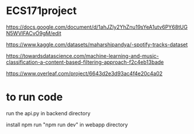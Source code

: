 # ECS171project

https://docs.google.com/document/d/1ahJZly2YhZnu19sYeA1utv6PY68tUGN5WVIFACvO9gM/edit

https://www.kaggle.com/datasets/maharshipandya/-spotify-tracks-dataset

https://towardsdatascience.com/machine-learning-and-music-classification-a-content-based-filtering-approach-f2c4eb13bade

https://www.overleaf.com/project/6643d2e3d93ac4f4e20c4a02

# to run code
run the api.py in backend directory

install npm
run "npm run dev" in webapp directory
